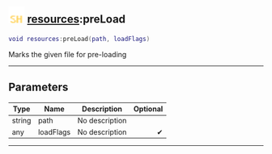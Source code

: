 ## <img src="../../.gitbook/assets/shared.png" width="32" height="32" /> [resources](../resources/README.md):preLoad

```lua
void resources:preLoad(path, loadFlags)
```

Marks the given file for pre-loading<br>

-----------------
## Parameters

| Type   | Name | Description | Optional |
| ------ | ---- | ----------- | -------: |
| string | path | No description |  |
| any | loadFlags | No description | ✔ |


--------